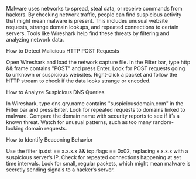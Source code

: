 Malware uses networks to spread, steal data, or receive commands from hackers. By checking network traffic, people can find suspicious activity that might mean malware is present. This includes unusual website requests, strange domain lookups, and repeated connections to certain servers. Tools like Wireshark help find these threats by filtering and analyzing network data.

How to Detect Malicious HTTP POST Requests

Open Wireshark and load the network capture file. In the Filter bar, type http && frame contains "POST" and press Enter. Look for POST requests going to unknown or suspicious websites. Right-click a packet and follow the HTTP stream to check if the data looks strange or encoded.

How to Analyze Suspicious DNS Queries

In Wireshark, type dns.qry.name contains "suspiciousdomain.com" in the Filter bar and press Enter. Look for repeated requests to domains linked to malware. Compare the domain name with security reports to see if it’s a known threat. Watch for unusual patterns, such as too many random-looking domain requests.

How to Identify Beaconing Behavior

Use the filter ip.dst == x.x.x.x && tcp.flags == 0x02, replacing x.x.x.x with a suspicious server’s IP. Check for repeated connections happening at set time intervals. Look for small, regular packets, which might mean malware is secretly sending signals to a hacker’s server.
